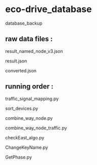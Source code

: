 # eco-drive_database
database_backup

## raw data files :


result_named_node_v3.json

result.json

converted.json



## running order :

traffic_signal_mapping.py

sort_devices.py

combine_way_node.py

combine_way_node_traffic.py

checkEast_algo.py

ChangeKeyName.py

GetPhase.py


